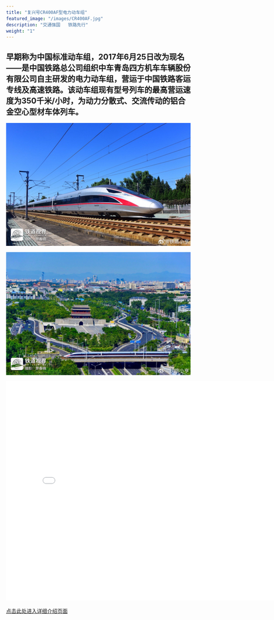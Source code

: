 ```yaml
---
title: "复兴号CR400AF型电力动车组"
featured_image: "/images/CR400AF.jpg"
description: "交通强国   铁路先行"
weight: "1"
---
```



## 早期称为中国标准动车组，2017年6月25日改为现名——是中国铁路总公司组织中车青岛四方机车车辆股份有限公司自主研发的电力动车组，营运于中国铁路客运专线及高速铁路。该动车组现有型号列车的最高营运速度为350千米/小时，为动力分散式、交流传动的铝合金空心型材车体列车。

![CR400AFA](/images/CR400AF.jpg)

![CR400AF](/images/CR400AF1.jpg)

<iframe src="//player.bilibili.com/player.html?aid=512956385&bvid=BV1o3411w7QC&cid=758772646&p=1" scrolling="no" border="0" frameborder="no" framespacing="0" allowfullscreen="true" width="800px" height="600px"> </iframe>

[点击此处进入详细介绍页面](https://www.china-emu.cn/EMUs/Model/?detail-12002-101-22.html)